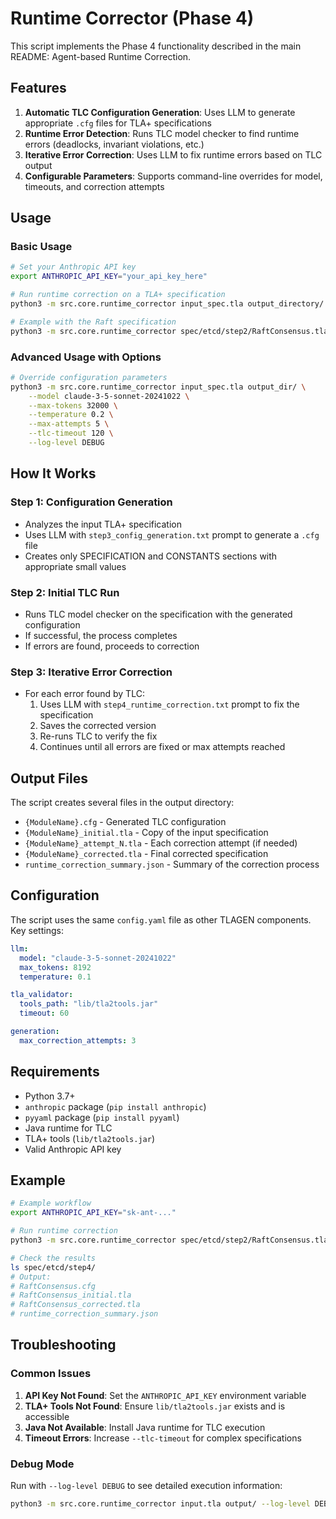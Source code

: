 # Runtime Corrector (Phase 4)

This script implements the Phase 4 functionality described in the main README: Agent-based Runtime Correction.

## Features

1. **Automatic TLC Configuration Generation**: Uses LLM to generate appropriate `.cfg` files for TLA+ specifications
2. **Runtime Error Detection**: Runs TLC model checker to find runtime errors (deadlocks, invariant violations, etc.)
3. **Iterative Error Correction**: Uses LLM to fix runtime errors based on TLC output
4. **Configurable Parameters**: Supports command-line overrides for model, timeouts, and correction attempts

## Usage

### Basic Usage

```bash
# Set your Anthropic API key
export ANTHROPIC_API_KEY="your_api_key_here"

# Run runtime correction on a TLA+ specification
python3 -m src.core.runtime_corrector input_spec.tla output_directory/

# Example with the Raft specification
python3 -m src.core.runtime_corrector spec/etcd/step2/RaftConsensus.tla spec/etcd/step4/
```

### Advanced Usage with Options

```bash
# Override configuration parameters
python3 -m src.core.runtime_corrector input_spec.tla output_dir/ \
    --model claude-3-5-sonnet-20241022 \
    --max-tokens 32000 \
    --temperature 0.2 \
    --max-attempts 5 \
    --tlc-timeout 120 \
    --log-level DEBUG
```

## How It Works

### Step 1: Configuration Generation
- Analyzes the input TLA+ specification
- Uses LLM with `step3_config_generation.txt` prompt to generate a `.cfg` file
- Creates only SPECIFICATION and CONSTANTS sections with appropriate small values

### Step 2: Initial TLC Run
- Runs TLC model checker on the specification with the generated configuration
- If successful, the process completes
- If errors are found, proceeds to correction

### Step 3: Iterative Error Correction
- For each error found by TLC:
  1. Uses LLM with `step4_runtime_correction.txt` prompt to fix the specification
  2. Saves the corrected version
  3. Re-runs TLC to verify the fix
  4. Continues until all errors are fixed or max attempts reached

## Output Files

The script creates several files in the output directory:

- `{ModuleName}.cfg` - Generated TLC configuration
- `{ModuleName}_initial.tla` - Copy of the input specification
- `{ModuleName}_attempt_N.tla` - Each correction attempt (if needed)
- `{ModuleName}_corrected.tla` - Final corrected specification
- `runtime_correction_summary.json` - Summary of the correction process

## Configuration

The script uses the same `config.yaml` file as other TLAGEN components. Key settings:

```yaml
llm:
  model: "claude-3-5-sonnet-20241022"
  max_tokens: 8192
  temperature: 0.1

tla_validator:
  tools_path: "lib/tla2tools.jar"
  timeout: 60

generation:
  max_correction_attempts: 3
```

## Requirements

- Python 3.7+
- `anthropic` package (`pip install anthropic`)
- `pyyaml` package (`pip install pyyaml`)
- Java runtime for TLC
- TLA+ tools (`lib/tla2tools.jar`)
- Valid Anthropic API key

## Example

```bash
# Example workflow
export ANTHROPIC_API_KEY="sk-ant-..."

# Run runtime correction
python3 -m src.core.runtime_corrector spec/etcd/step2/RaftConsensus.tla spec/etcd/step4/

# Check the results
ls spec/etcd/step4/
# Output:
# RaftConsensus.cfg
# RaftConsensus_initial.tla
# RaftConsensus_corrected.tla
# runtime_correction_summary.json
```

## Troubleshooting

### Common Issues

1. **API Key Not Found**: Set the `ANTHROPIC_API_KEY` environment variable
2. **TLA+ Tools Not Found**: Ensure `lib/tla2tools.jar` exists and is accessible
3. **Java Not Available**: Install Java runtime for TLC execution
4. **Timeout Errors**: Increase `--tlc-timeout` for complex specifications

### Debug Mode

Run with `--log-level DEBUG` to see detailed execution information:

```bash
python3 -m src.core.runtime_corrector input.tla output/ --log-level DEBUG
``` 